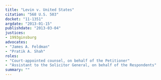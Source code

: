 ```yaml
---
title: "Levin v. United States"
citation: "568 U.S. 503"
docket: "11-1351"
argdate: "2013-01-15"
publishdate: "2013-03-04"
justices:
- 1993ginsburg
advocates:
- "James A. Feldman"
- "Pratik A. Shah"
roles:
- "Court-appointed counsel, on behalf of the Petitioner"
- "Assistant to the Solicitor General, on behalf of the Respondents"
summary: ""
---
```


